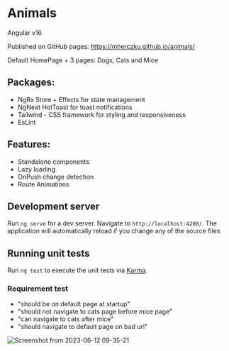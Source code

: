 # Animals

Angular v16

Published on GitHub pages: https://mherczku.github.io/animals/

Default HomePage + 3 pages: Dogs, Cats and Mice


## Packages:
* NgRx Store + Effects for state management
* NgNeat HotToast for toast notifications
* Tailwind - CSS framework for styling and responsiveness
* EsLint

## Features:
* Standalone components
* Lazy loading
* OnPush change detection
* Route Animations

## Development server

Run `ng serve` for a dev server. Navigate to `http://localhost:4200/`. The application will automatically reload if you change any of the source files.


## Running unit tests

Run `ng test` to execute the unit tests via [Karma](https://karma-runner.github.io).

### Requirement test
 
* "should be on default page at startup"
* "should not navigate to cats page before mice page"
* "can navigate to cats after mice"
* "should navigate to default page on bad url"

![Screenshot from 2023-06-12 09-35-21](https://github.com/mherczku/animals/assets/61518890/24473b62-616b-4313-ac2a-1b946e5b148f)

